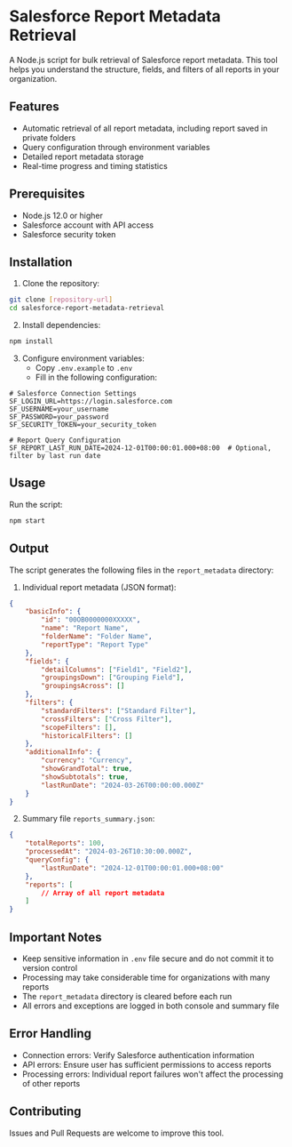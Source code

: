 # Salesforce Report Metadata Retrieval

A Node.js script for bulk retrieval of Salesforce report metadata. This tool helps you understand the structure, fields, and filters of all reports in your organization.

## Features

- Automatic retrieval of all report metadata, including report saved in private folders
- Query configuration through environment variables
- Detailed report metadata storage
- Real-time progress and timing statistics

## Prerequisites

- Node.js 12.0 or higher
- Salesforce account with API access
- Salesforce security token

## Installation

1. Clone the repository:
```bash
git clone [repository-url]
cd salesforce-report-metadata-retrieval
```

2. Install dependencies:
```bash
npm install
```

3. Configure environment variables:
   - Copy `.env.example` to `.env`
   - Fill in the following configuration:
```env
# Salesforce Connection Settings
SF_LOGIN_URL=https://login.salesforce.com
SF_USERNAME=your_username
SF_PASSWORD=your_password
SF_SECURITY_TOKEN=your_security_token

# Report Query Configuration
SF_REPORT_LAST_RUN_DATE=2024-12-01T00:00:01.000+08:00  # Optional, filter by last run date
```

## Usage

Run the script:
```bash
npm start
```

## Output

The script generates the following files in the `report_metadata` directory:

1. Individual report metadata (JSON format):
```json
{
    "basicInfo": {
        "id": "00OB0000000XXXXX",
        "name": "Report Name",
        "folderName": "Folder Name",
        "reportType": "Report Type"
    },
    "fields": {
        "detailColumns": ["Field1", "Field2"],
        "groupingsDown": ["Grouping Field"],
        "groupingsAcross": []
    },
    "filters": {
        "standardFilters": ["Standard Filter"],
        "crossFilters": ["Cross Filter"],
        "scopeFilters": [],
        "historicalFilters": []
    },
    "additionalInfo": {
        "currency": "Currency",
        "showGrandTotal": true,
        "showSubtotals": true,
        "lastRunDate": "2024-03-26T00:00:00.000Z"
    }
}
```

2. Summary file `reports_summary.json`:
```json
{
    "totalReports": 100,
    "processedAt": "2024-03-26T10:30:00.000Z",
    "queryConfig": {
        "lastRunDate": "2024-12-01T00:00:01.000+08:00"
    },
    "reports": [
        // Array of all report metadata
    ]
}
```

## Important Notes

- Keep sensitive information in `.env` file secure and do not commit it to version control
- Processing may take considerable time for organizations with many reports
- The `report_metadata` directory is cleared before each run
- All errors and exceptions are logged in both console and summary file

## Error Handling

- Connection errors: Verify Salesforce authentication information
- API errors: Ensure user has sufficient permissions to access reports
- Processing errors: Individual report failures won't affect the processing of other reports

## Contributing

Issues and Pull Requests are welcome to improve this tool.